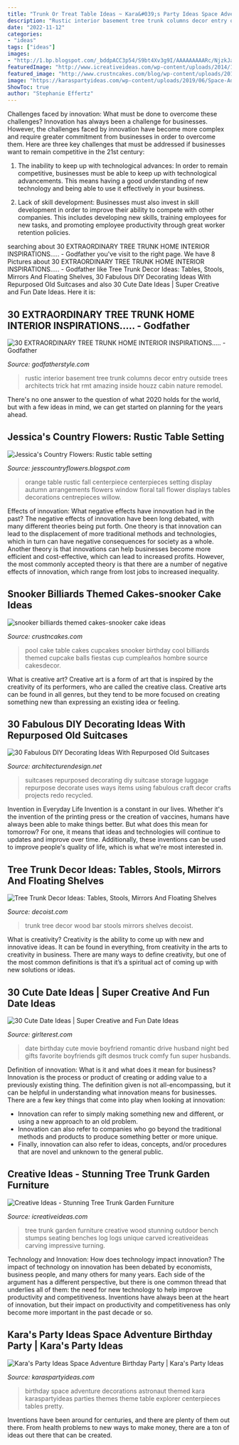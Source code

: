 ```yaml
---
title: "Trunk Or Treat Table Ideas ~ Kara&#039;s Party Ideas Space Adventure Birthday Party"
description: "Rustic interior basement tree trunk columns decor entry outside trees architects trick hat rmt amazing inside houzz cabin nature remodel"
date: "2022-11-12"
categories:
- "ideas"
tags: ["ideas"]
images:
- "http://1.bp.blogspot.com/_bddpACC3p54/S9bt4Xv3g9I/AAAAAAAAARc/NjzkJaB1aBY/s1600/IMG_2285.jpg"
featuredImage: "http://www.icreativeideas.com/wp-content/uploads/2014/10/Creative-Ideas-Stunning-Tree-Trunk-Garden-Furniture-6.jpg"
featured_image: "http://www.crustncakes.com/blog/wp-content/uploads/2017/03/99aefb0468e7c83ce754bba8e15075ad.jpg"
image: "https://karaspartyideas.com/wp-content/uploads/2019/06/Space-Adventure-Birthday-Party-via-Karas-Party-Ideas-KarasPartyIdeas.com11.jpeg"
ShowToc: true
author: "Stephanie Effertz"
---
```



Challenges faced by innovation: What must be done to overcome these challenges?
Innovation has always been a challenge for businesses. However, the challenges faced by innovation have become more complex and require greater commitment from businesses in order to overcome them. Here are three key challenges that must be addressed if businesses want to remain competitive in the 21st century:
1. The inability to keep up with technological advances: In order to remain competitive, businesses must be able to keep up with technological advancements. This means having a good understanding of new technology and being able to use it effectively in your business.

2. Lack of skill development: Businesses must also invest in skill development in order to improve their ability to compete with other companies. This includes developing new skills, training employees for new tasks, and promoting employee productivity through great worker retention policies.


	

		
searching about 30 EXTRAORDINARY TREE TRUNK HOME INTERIOR INSPIRATIONS..... - Godfather you've visit to the right page. We have 8 Pictures about 30 EXTRAORDINARY TREE TRUNK HOME INTERIOR INSPIRATIONS..... - Godfather like Tree Trunk Decor Ideas: Tables, Stools, Mirrors And Floating Shelves, 30 Fabulous DIY Decorating Ideas With Repurposed Old Suitcases and also 30 Cute Date Ideas | Super Creative and Fun Date Ideas. Here it is:
		
    
## 30 EXTRAORDINARY TREE TRUNK HOME INTERIOR INSPIRATIONS..... - Godfather

<img loading=lazy src="http://godfatherstyle.com/wp-content/uploads/2016/02/home-interior.jpg" onerror="this.onerror=null;this.src='https://tse3.mm.bing.net/th?id=OIP.7muZyGCxk7hONytad4vkfQHaJ3&amp;pid=15.1';" alt="30 EXTRAORDINARY TREE TRUNK HOME INTERIOR INSPIRATIONS..... - Godfather">

_Source: godfatherstyle.com_

>rustic interior basement tree trunk columns decor entry outside trees architects trick hat rmt amazing inside houzz cabin nature remodel. 

	

There's no one answer to the question of what 2020 holds for the world, but with a few ideas in mind, we can get started on planning for the years ahead. 

    
## Jessica&#039;s Country Flowers: Rustic Table Setting

<img loading=lazy src="http://1.bp.blogspot.com/_bddpACC3p54/S9bt4Xv3g9I/AAAAAAAAARc/NjzkJaB1aBY/s1600/IMG_2285.jpg" onerror="this.onerror=null;this.src='https://tse1.mm.bing.net/th?id=OIP.8XsKGJ9yxndUdpfMRMPkugHaLG&amp;pid=15.1';" alt="Jessica&#039;s Country Flowers: Rustic table setting">

_Source: jesscountryflowers.blogspot.com_

>orange table rustic fall centerpiece centerpieces setting display autumn arrangements flowers window floral tall flower displays tables decorations centrepieces willow. 

	

Effects of innovation: What negative effects have innovation had in the past?
The negative effects of innovation have been long debated, with many different theories being put forth. One theory is that innovation can lead to the displacement of more traditional methods and technologies, which in turn can have negative consequences for society as a whole. Another theory is that innovations can help businesses become more efficient and cost-effective, which can lead to increased profits. However, the most commonly accepted theory is that there are a number of negative effects of innovation, which range from lost jobs to increased inequality.

    
## Snooker Billiards Themed Cakes-snooker Cake Ideas

<img loading=lazy src="http://www.crustncakes.com/blog/wp-content/uploads/2017/03/99aefb0468e7c83ce754bba8e15075ad.jpg" onerror="this.onerror=null;this.src='https://tse1.mm.bing.net/th?id=OIP.oVk_LYNgvUgHM2wIlWSV1wHaJ4&amp;pid=15.1';" alt="snooker billiards themed cakes-snooker cake ideas">

_Source: crustncakes.com_

>pool cake table cakes cupcakes snooker birthday cool billiards themed cupcake balls fiestas cup cumpleaños hombre source cakesdecor. 

	

What is creative art?
Creative art is a form of art that is inspired by the creativity of its performers, who are called the creative class. Creative arts can be found in all genres, but they tend to be more focused on creating something new than expressing an existing idea or feeling.

    
## 30 Fabulous DIY Decorating Ideas With Repurposed Old Suitcases

<img loading=lazy src="http://cdn.architecturendesign.net/wp-content/uploads/2015/07/AD-Old-Suitcases-Decor-14.jpg" onerror="this.onerror=null;this.src='https://tse1.mm.bing.net/th?id=OIP.fB1RY_rZEoyLjoP1sp1jNwHaJ3&amp;pid=15.1';" alt="30 Fabulous DIY Decorating Ideas With Repurposed Old Suitcases">

_Source: architecturendesign.net_

>suitcases repurposed decorating diy suitcase storage luggage repurpose decorate uses ways items using fabulous craft decor crafts projects redo recycled. 

	

Invention in Everyday Life
Invention is a constant in our lives. Whether it's the invention of the printing press or the creation of vaccines, humans have always been able to make things better. But what does this mean for tomorrow? For one, it means that ideas and technologies will continue to updates and improve over time. Additionally, these inventions can be used to improve people's quality of life, which is what we're most interested in.

    
## Tree Trunk Decor Ideas: Tables, Stools, Mirrors And Floating Shelves

<img loading=lazy src="http://cdn.decoist.com/wp-content/uploads/2014/05/Tree-Trunk-Decor-from-Momenti1.jpg" onerror="this.onerror=null;this.src='https://tse2.mm.bing.net/th?id=OIP.spKuzyNsJwa5NtEQpk3RAQHaLI&amp;pid=15.1';" alt="Tree Trunk Decor Ideas: Tables, Stools, Mirrors And Floating Shelves">

_Source: decoist.com_

>trunk tree decor wood bar stools mirrors shelves decoist. 

	

What is creativity?
Creativity is the ability to come up with new and innovative ideas. It can be found in everything, from creativity in the arts to creativity in business. There are many ways to define creativity, but one of the most common definitions is that it’s a spiritual act of coming up with new solutions or ideas.

    
## 30 Cute Date Ideas | Super Creative And Fun Date Ideas

<img loading=lazy src="https://girlterest.com/wp-content/uploads/2016/04/daytrip.jpg" onerror="this.onerror=null;this.src='https://tse3.mm.bing.net/th?id=OIP.nql7TsPOiCvKQGOrl5XDZwHaHa&amp;pid=15.1';" alt="30 Cute Date Ideas | Super Creative and Fun Date Ideas">

_Source: girlterest.com_

>date birthday cute movie boyfriend romantic drive husband night bed gifts favorite boyfriends gift desmos truck comfy fun super husbands. 

	

Definition of innovation: What is it and what does it mean for business?
Innovation is the process or product of creating or adding value to a previously existing thing. The definition given is not all-encompassing, but it can be helpful in understanding what innovation means for businesses. 
There are a few key things that come into play when looking at innovation: 
- Innovation can refer to simply making something new and different, or using a new approach to an old problem. 
- Innovation can also refer to companies who go beyond the traditional methods and products to produce something better or more unique. 
- Finally, innovation can also refer to ideas, concepts, and/or procedures that are novel and unknown to the general public.

    
## Creative Ideas - Stunning Tree Trunk Garden Furniture

<img loading=lazy src="http://www.icreativeideas.com/wp-content/uploads/2014/10/Creative-Ideas-Stunning-Tree-Trunk-Garden-Furniture-6.jpg" onerror="this.onerror=null;this.src='https://tse2.mm.bing.net/th?id=OIP.Ny_9jrDU_qWFw5bsf-3rMQHaFj&amp;pid=15.1';" alt="Creative Ideas - Stunning Tree Trunk Garden Furniture">

_Source: icreativeideas.com_

>tree trunk garden furniture creative wood stunning outdoor bench stumps seating benches log logs unique carved icreativeideas carving impressive turning. 

	

Technology and Innovation: How does technology impact innovation?
The impact of technology on innovation has been debated by economists, business people, and many others for many years. Each side of the argument has a different perspective, but there is one common thread that underlies all of them: the need for new technology to help improve productivity and competitiveness. Inventions have always been at the heart of innovation, but their impact on productivity and competitiveness has only become more important in the past decade or so.

    
## Kara&#039;s Party Ideas Space Adventure Birthday Party | Kara&#039;s Party Ideas

<img loading=lazy src="https://karaspartyideas.com/wp-content/uploads/2019/06/Space-Adventure-Birthday-Party-via-Karas-Party-Ideas-KarasPartyIdeas.com11.jpeg" onerror="this.onerror=null;this.src='https://tse3.mm.bing.net/th?id=OIP.81diPbMpXC1yTorjpW0ZTwHaLH&amp;pid=15.1';" alt="Kara&#039;s Party Ideas Space Adventure Birthday Party | Kara&#039;s Party Ideas">

_Source: karaspartyideas.com_

>birthday space adventure decorations astronaut themed kara karaspartyideas parties themes theme table explorer centerpieces tables pretty. 

	

Inventions have been around for centuries, and there are plenty of them out there. From health problems to new ways to make money, there are a ton of ideas out there that can be created.

